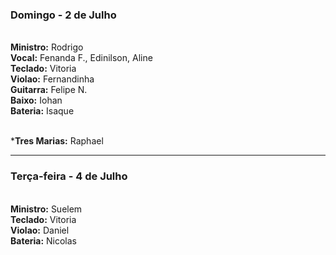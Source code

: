 ### Domingo - 2 de Julho
<br/> **Ministro:** Rodrigo
<br/> **Vocal:** Fenanda F., Edinilson, Aline
<br/> **Teclado:** Vitoria
<br/> **Violao:** Fernandinha
<br/> **Guitarra:** Felipe N.
<br/> **Baixo:** Iohan
<br/> **Bateria:** Isaque

<br/> ***Tres Marias:** Raphael

---
### Terça-feira - 4 de Julho
<br/> **Ministro:** Suelem
<br/> **Teclado:** Vitoria
<br/> **Violao:** Daniel
<br/> **Bateria:** Nicolas

